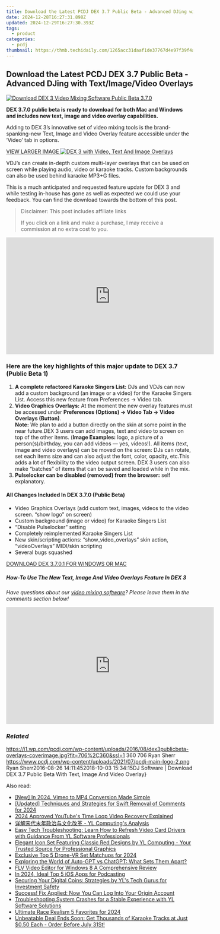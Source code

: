 ```yaml
---
title: Download the Latest PCDJ DEX 3.7 Public Beta - Advanced DJing with Text/Image/Video Overlays
date: 2024-12-28T16:27:31.898Z
updated: 2024-12-29T16:27:30.393Z
tags:
  - product
categories:
  - pcdj
thumbnail: https://thmb.techidaily.com/1265acc31daaf1de37767d4e97f39f4ae2ccc01cbc88f73f84d86fe7d2349a91.jpg
---
```


## Download the Latest PCDJ DEX 3.7 Public Beta - Advanced DJing with Text/Image/Video Overlays

[![Download DEX 3 Video Mixing Software Public Beta 3.7.0](https://i1.wp.com/pcdj.com/wp-content/uploads/2016/08/dex3publicbeta-overlays-coverimage.jpg?resize=706%2C321&ssl=1)](https://i1.wp.com/pcdj.com/wp-content/uploads/2016/08/dex3publicbeta-overlays-coverimage.jpg?fit=706%2C360&ssl=1 "Download DEX 3 Video Mixing Software Public Beta 3.7.0")

**DEX 3.7.0 public beta is ready to download for both Mac and Windows and includes new text, image and video overlay capabilities.**

Adding to DEX 3’s innovative set of video mixing tools is the brand-spanking-new Text, Image and Video Overlay feature accessible under the ‘Video’ tab in options.

[VIEW LARGER IMAGE ![DEX 3 with Video, Text And Image Overlays](https://i2.wp.com/pcdj.com/wp-content/uploads/2016/08/text-video-image-overlays-dex3.jpg?fit=300%2C169&ssl=1 "DEX 3 With Video, Text and Image overlays")](https://i2.wp.com/pcdj.com/wp-content/uploads/2016/08/text-video-image-overlays-dex3.jpg?fit=1030%2C579&ssl=1)

VDJ’s can create in-depth custom multi-layer overlays that can be used on screen while playing audio, video or karaoke tracks. Custom backgrounds can also be used behind karaoke MP3+G files.

This is a much anticipated and requested feature update for DEX 3 and while testing in-house has gone as well as expected we could use your feedback. You can find the download towards the bottom of this post.

>  Disclaimer: This post includes affiliate links
>
>  If you click on a link and make a purchase, I may receive a commission at no extra cost to you.
>

<!-- affiliate ads begin -->
<iframe width="560" height="315" src="https://www.youtube.com/embed/ZblaBc-v2vs?si=CKW1gJwXQT2vZJYo" title="YouTube video player" frameborder="0" allow="accelerometer; autoplay; clipboard-write; encrypted-media; gyroscope; picture-in-picture; web-share" referrerpolicy="strict-origin-when-cross-origin" allowfullscreen></iframe>
<!-- affiliate ads end -->

### Here are the key highlights of this major update to DEX 3.7 (Public Beta 1)

1. **A complete refactored Karaoke Singers List:** DJs and VDJs can now add a custom background (an image or a video) for the Karaoke Singers List. Access this new feature from Preferences -> Video tab.
2. **Video Graphics Overlays:** At the moment the new overlay features must be accessed under **Preferences (Options) -> Video Tab -> Video Overlays (Button)**.  
**Note:** We plan to add a button directly on the skin at some point in the near future.DEX 3 users can add images, text and video to screen on top of the other items. (**Image Examples:** logo, a picture of a person(s)/birthday, you can add videos — yes, videos!). All items (text, image and video overlays) can be moved on the screen: DJs can rotate, set each items size and can also adjust the font, color, opacity, etc.This adds a lot of flexibility to the video output screen. DEX 3 users can also make “batches” of items that can be saved and loaded while in the mix.
3. **Pulselocker can be disabled (removed) from the browser:** self explanatory.

#### All Changes Included In DEX 3.7.0 (Public Beta)

* Video Graphics Overlays (add custom text, images, videos to the video screen. “show logo” on screen)
* Custom background (image or video) for Karaoke Singers List
* “Disable Pulselocker” setting
* Completely reimplemented Karaoke Singers List
* New skin/scripting actions: “show\_video\_overlays” skin action, “videoOverlays” MIDI/skin scripting
* Several bugs squashed

[DOWNLOAD DEX 3.7.0.1 FOR WINDOWS OR MAC](https://tools.techidaily.com/pcdj/products/)

##### How-To Use The New Text, Image And Video Overlays Feature In DEX 3

_Have questions about our [video mixing software](https://tools.techidaily.com/pcdj/products/)? Please leave them in the comments section below!_

<!-- affiliate ads begin -->
<iframe width="560" height="315" src="https://www.youtube.com/embed/mK1lEBRm_1w?si=FSaM0OKO0XBCgjtT" title="YouTube video player" frameborder="0" allow="accelerometer; autoplay; clipboard-write; encrypted-media; gyroscope; picture-in-picture; web-share" referrerpolicy="strict-origin-when-cross-origin" allowfullscreen></iframe>
<!-- affiliate ads end -->

### _Related_

https://i1.wp.com/pcdj.com/wp-content/uploads/2016/08/dex3publicbeta-overlays-coverimage.jpg?fit=706%2C360&ssl=1 360 706 Ryan Sherr https://www.pcdj.com/wp-content/uploads/2021/07/pcdj-main-logo-2.png Ryan Sherr2016-08-26 14:11:452018-10-03 15:34:15DJ Software | Download DEX 3.7 Public Beta With Text, Image And Video Overlay}

<ins class="adsbygoogle"
     style="display:block"
     data-ad-format="autorelaxed"
     data-ad-client="ca-pub-7571918770474297"
     data-ad-slot="1223367746"></ins>

<ins class="adsbygoogle"
     style="display:block"
     data-ad-client="ca-pub-7571918770474297"
     data-ad-slot="8358498916"
     data-ad-format="auto"
     data-full-width-responsive="true"></ins>

<span class="atpl-alsoreadstyle">Also read:</span>
<div><ul>
<li><a href="https://vimeo-videos.techidaily.com/new-in-2024-vimeo-to-mp4-conversion-made-simple/"><u>[New] In 2024, Vimeo to MP4 Conversion Made Simple</u></a></li>
<li><a href="https://youtube-web.techidaily.com/ed-techniques-and-strategies-for-swift-removal-of-comments-for-2024/"><u>[Updated] Techniques and Strategies for Swift Removal of Comments for 2024</u></a></li>
<li><a href="https://facebook-video-share.techidaily.com/2024-approved-youtubes-time-loop-video-recovery-explained/"><u>2024 Approved YouTube's Time Loop Video Recovery Explained</u></a></li>
<li><a href="https://win-cloud.techidaily.com/yl-computings-analysis/"><u>详解宋代末年政治与文化改革 - YL Computing's Analysis</u></a></li>
<li><a href="https://win-cloud.techidaily.com/easy-tech-troubleshooting-learn-how-to-refresh-video-card-drivers-with-guidance-from-yl-software-professionals/"><u>Easy Tech Troubleshooting: Learn How to Refresh Video Card Drivers with Guidance From YL Software Professionals</u></a></li>
<li><a href="https://win-cloud.techidaily.com/elegant-icon-set-featuring-classic-red-designs-by-yl-computing-your-trusted-source-for-professional-graphics/"><u>Elegant Icon Set Featuring Classic Red Designs by YL Computing - Your Trusted Source for Professional Graphics</u></a></li>
<li><a href="https://some-knowledge.techidaily.com/exclusive-top-5-drone-vr-set-matchups-for-2024/"><u>Exclusive Top 5 Drone-VR Set Matchups for 2024</u></a></li>
<li><a href="https://tech-revival.techidaily.com/exploring-the-world-of-auto-gpt-vs-chatgpt-what-sets-them-apart/"><u>Exploring the World of Auto-GPT vs ChatGPT: What Sets Them Apart?</u></a></li>
<li><a href="https://ai-vdieo-software.techidaily.com/flv-video-editor-for-windows-8-a-comprehensive-review/"><u>FLV Video Editor for Windows 8 A Comprehensive Review</u></a></li>
<li><a href="https://some-techniques.techidaily.com/in-2024-ideal-top-5-ios-apps-for-podcasting/"><u>In 2024, Ideal Top 5 iOS Apps for Podcasting</u></a></li>
<li><a href="https://win-cloud.techidaily.com/securing-your-digital-coins-strategies-by-yls-tech-gurus-for-investment-safety/"><u>Securing Your Digital Coins: Strategies by YL's Tech Gurus for Investment Safety</u></a></li>
<li><a href="https://win-solutions.techidaily.com/success-fix-applied-now-you-can-log-into-your-origin-account/"><u>Success! Fix Applied: Now You Can Log Into Your Origin Account</u></a></li>
<li><a href="https://win-cloud.techidaily.com/troubleshooting-system-crashes-for-a-stable-experience-with-yl-software-solutions/"><u>Troubleshooting System Crashes for a Stable Experience with YL Software Solutions</u></a></li>
<li><a href="https://remote-screen-capture.techidaily.com/ultimate-race-realism-5-favorites-for-2024/"><u>Ultimate Race Realism 5 Favorites for 2024</u></a></li>
<li><a href="https://win-cloud.techidaily.com/unbeatable-deal-ends-soon-get-thousands-of-karaoke-tracks-at-just-050-each-order-before-july-31st/"><u>Unbeatable Deal Ends Soon: Get Thousands of Karaoke Tracks at Just $0.50 Each - Order Before July 31St!</u></a></li>
</ul></div>

